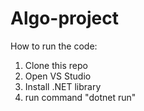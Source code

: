 # Algo-project

How to run the code:

1. Clone this repo
2. Open VS Studio
3. Install .NET library
4. run command "dotnet run"
